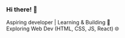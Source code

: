 ### Hi there! 👋  
Aspiring developer | Learning & Building 🚀  
Exploring Web Dev (HTML, CSS, JS, React) 🌐  

